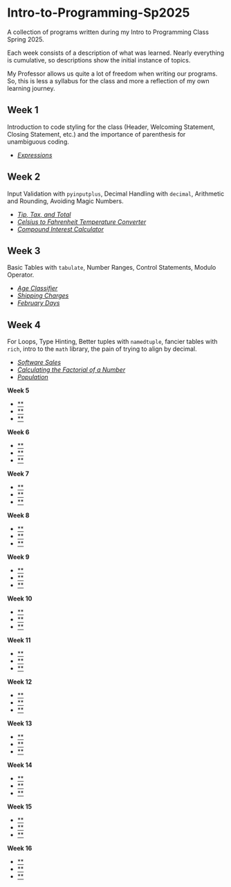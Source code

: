 # Intro-to-Programming-Sp2025
A collection of programs written during my Intro to Programming Class Spring 2025. 

Each week consists of a description of what was learned. Nearly everything is cumulative, so descriptions show the initial instance of topics.

My Professor allows us quite a lot of freedom when writing our programs. So, this is less a syllabus for the class and more a reflection of my own learning journey.

## **Week 1**
Introduction to code styling for the class (Header, Welcoming Statement, Closing Statement, etc.) and the importance of parenthesis for unambiguous coding.
- [*Expressions*](https://github.com/Chmcfar/Intro-to-Programming-Sp2025/blob/main/Week%201/1-1%20Expressions.py)

## **Week 2**
Input Validation with `pyinputplus`, Decimal Handling with `decimal`, Arithmetic and Rounding, Avoiding Magic Numbers.
- [*Tip, Tax, and Total*](https://github.com/Chmcfar/Intro-to-Programming-Sp2025/blob/main/Week%202/2-1%20Tip%2C%20Tax%2C%20and%20Total.py)
- [*Celsius to Fahrenheit Temperature Converter*](https://github.com/Chmcfar/Intro-to-Programming-Sp2025/blob/main/Week%202/2-2%20Celsius%20to%20Fahrenheit%20Temperature%20Converter.py)
- [*Compound Interest Calculator*](https://github.com/Chmcfar/Intro-to-Programming-Sp2025/blob/main/Week%202/2-3%20Compound%20Interest%20Calculator.py)

## **Week 3**
Basic Tables with `tabulate`, Number Ranges, Control Statements, Modulo Operator.
- [*Age Classifier*](https://github.com/Chmcfar/Intro-to-Programming-Sp2025/blob/main/Week%203/3-1%20Age%20Classifier.py)
- [*Shipping Charges*](https://github.com/Chmcfar/Intro-to-Programming-Sp2025/blob/main/Week%203/3-2%20Shipping%20Charges.py)
- [*February Days*](https://github.com/Chmcfar/Intro-to-Programming-Sp2025/blob/main/Week%203/3-3%20February%20Days.py)

## **Week 4**
For Loops, Type Hinting, Better tuples with `namedtuple`, fancier tables with `rich`, intro to the `math` library, the pain of trying to align by decimal.
- [*Software Sales*](https://github.com/Chmcfar/Intro-to-Programming-Sp2025/blob/main/Week%204/4-1%20Software%20Sales.py)
- [*Calculating the Factorial of a Number*](https://github.com/Chmcfar/Intro-to-Programming-Sp2025/blob/main/Week%204/4-2%20Calculating%20the%20Factorial%20of%20a%20Number.py)
- [*Population*](https://github.com/Chmcfar/Intro-to-Programming-Sp2025/blob/main/Week%204/4-3%20Population.py)

**Week 5**
- [**]()
- [**]()
- [**]()

**Week 6**
- [**]()
- [**]()
- [**]()

**Week 7**
- [**]()
- [**]()
- [**]()

**Week 8**
- [**]()
- [**]()
- [**]()

**Week 9**
- [**]()
- [**]()
- [**]()

**Week 10**
- [**]()
- [**]()
- [**]()

**Week 11**
- [**]()
- [**]()
- [**]()

**Week 12**
- [**]()
- [**]()
- [**]()

**Week 13**
- [**]()
- [**]()
- [**]()

**Week 14**
- [**]()
- [**]()
- [**]()

**Week 15**
- [**]()
- [**]()
- [**]()

**Week 16**
- [**]()
- [**]()
- [**]()